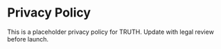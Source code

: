 # Privacy Policy

This is a placeholder privacy policy for TRUTH. Update with legal review before launch.
